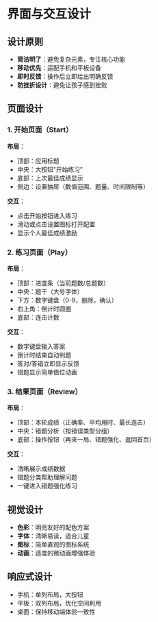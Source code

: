 # 界面与交互设计

## 设计原则
- **简洁明了**：避免复杂元素，专注核心功能
- **移动优先**：适配手机和平板设备
- **即时反馈**：操作后立即给出明确反馈
- **防挫折设计**：避免让孩子感到挫败

## 页面设计

### 1. 开始页面（Start）
**布局**：
- 顶部：应用标题
- 中央：大按钮"开始练习"
- 底部：上次最佳成绩显示
- 侧边：设置抽屉（数值范围、题量、时间限制等）

**交互**：
- 点击开始按钮进入练习
- 滑动或点击设置图标打开配置
- 显示个人最佳成绩激励

### 2. 练习页面（Play）
**布局**：
- 顶部：进度条（当前题数/总题数）
- 中央：题干（大号字体）
- 下方：数字键盘（0-9，删除，确认）
- 右上角：倒计时圆圈
- 底部：连击计数

**交互**：
- 数字键盘输入答案
- 倒计时结束自动判题
- 答对/答错立即显示反馈
- 错题显示简单借位动画

### 3. 结果页面（Review）
**布局**：
- 顶部：本轮成绩（正确率、平均用时、最长连击）
- 中央：错题分析（按错误类型分组）
- 底部：操作按钮（再来一局、错题强化、返回首页）

**交互**：
- 清晰展示成绩数据
- 错题分类帮助理解问题
- 一键进入错题强化练习

## 视觉设计
- **色彩**：明亮友好的配色方案
- **字体**：清晰易读，适合儿童
- **图标**：简单直观的图标系统
- **动画**：适度的微动画增强体验

## 响应式设计
- 手机：单列布局，大按钮
- 平板：双列布局，优化空间利用
- 桌面：保持移动端体验一致性


